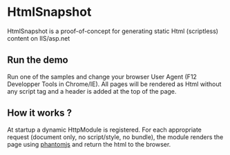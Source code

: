 HtmlSnapshot
============

HtmlSnapshot is a proof-of-concept for generating static Html (scriptless) content on IIS/asp.net

Run the demo
--------------
Run one of the samples and change your browser User Agent (F12 Developper Tools in Chrome/IE). 
All pages will be rendered as Html without any script tag and a header is added at the top of the page.


How it works ?
--------------
At startup a dynamic HttpModule is registered. 
For each appropriate request (document only, no script/style, no bundle), the module renders the page using [phantomjs](http://phantomjs.org/) and return the html to the browser.
